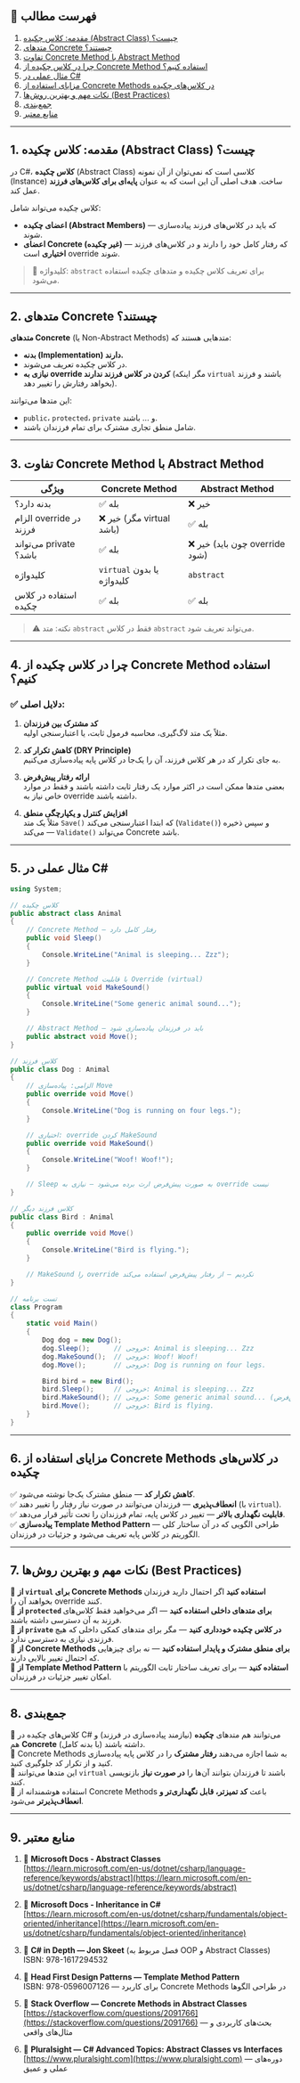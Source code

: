 ﻿

## 📖 فهرست مطالب

1. [مقدمه: کلاس چکیده (Abstract Class) چیست؟](#مقدمه-کلاس-چکیده-abstract-class-چیست)
2. [متدهای Concrete چیستند؟](#متدهای-concrete-چیستند)
3. [تفاوت Concrete Method با Abstract Method](#تفاوت-concrete-method-با-abstract-method)
4. [چرا در کلاس چکیده از Concrete Method استفاده کنیم؟](#چرا-در-کلاس-چکیده-از-concrete-method-استفاده-کنیم)
5. [مثال عملی در C#](#مثال-عملی-در-c)
6. [مزایای استفاده از Concrete Methods در کلاس‌های چکیده](#مزایای-استفاده-از-concrete-methods-در-کلاسهای-چکیده)
7. [نکات مهم و بهترین روش‌ها (Best Practices)](#نکات-مهم-و-بهترین-روشها-best-practices)
8. [جمع‌بندی](#جمعبندی)
9. [منابع معتبر](#منابع-معتبر)

---

## 1. مقدمه: کلاس چکیده (Abstract Class) چیست؟

در C#، **کلاس چکیده** (Abstract Class) کلاسی است که نمی‌توان از آن نمونه (Instance) ساخت. هدف اصلی آن این است که به عنوان **پایه‌ای برای کلاس‌های فرزند** عمل کند.

کلاس چکیده می‌تواند شامل:

- **اعضای چکیده (Abstract Members)** — که باید در کلاس‌های فرزند پیاده‌سازی شوند.
- **اعضای Concrete (غیر چکیده)** — که رفتار کامل خود را دارند و در کلاس‌های فرزند **اختیاری** است override شوند.

> 🔹 کلیدواژه: `abstract` برای تعریف کلاس چکیده و متدهای چکیده استفاده می‌شود.

---

## 2. متدهای Concrete چیستند؟

**متدهای Concrete** (یا Non-Abstract Methods) متدهایی هستند که:

- **بدنه (Implementation) دارند.**
- در کلاس چکیده تعریف می‌شوند.
- **نیازی به override کردن در کلاس فرزند ندارند** (مگر اینکه `virtual` باشند و فرزند بخواهد رفتارش را تغییر دهد).

این متدها می‌توانند:

- `public`، `protected`، `private` و ... باشند.
- شامل منطق تجاری مشترک برای تمام فرزندان باشند.

---

## 3. تفاوت Concrete Method با Abstract Method

| ویژگی | Concrete Method | Abstract Method |
|-------|------------------|------------------|
| بدنه دارد؟ | ✅ بله | ❌ خیر |
| الزام override در فرزند | ❌ خیر (مگر virtual باشد) | ✅ بله |
| می‌تواند private باشد؟ | ✅ بله | ❌ خیر (چون باید override شود) |
| کلیدواژه | `virtual` یا بدون کلیدواژه | `abstract` |
| استفاده در کلاس چکیده | ✅ بله | ✅ بله |

> ⚠️ نکته: متد `abstract` فقط در کلاس `abstract` می‌تواند تعریف شود.

---

## 4. چرا در کلاس چکیده از Concrete Method استفاده کنیم؟

### ✅ دلایل اصلی:

1. **کد مشترک بین فرزندان**  
   مثلاً یک متد لاگ‌گیری، محاسبه فرمول ثابت، یا اعتبارسنجی اولیه.

2. **کاهش تکرار کد (DRY Principle)**  
   به جای تکرار کد در هر کلاس فرزند، آن را یک‌جا در کلاس پایه پیاده‌سازی می‌کنیم.

3. **ارائه رفتار پیش‌فرض**  
   بعضی متدها ممکن است در اکثر موارد یک رفتار ثابت داشته باشند و فقط در موارد خاص نیاز به override داشته باشند.

4. **افزایش کنترل و یکپارچگی منطق**  
   مثلاً یک متد `Save()` که ابتدا اعتبارسنجی می‌کند (`Validate()`) و سپس ذخیره می‌کند — `Validate()` می‌تواند Concrete باشد.

---

## 5. مثال عملی در C#

```csharp
using System;

// کلاس چکیده
public abstract class Animal
{
    // Concrete Method — رفتار کامل دارد
    public void Sleep()
    {
        Console.WriteLine("Animal is sleeping... Zzz");
    }

    // Concrete Method با قابلیت Override (virtual)
    public virtual void MakeSound()
    {
        Console.WriteLine("Some generic animal sound...");
    }

    // Abstract Method — باید در فرزندان پیاده‌سازی شود
    public abstract void Move();
}

// کلاس فرزند
public class Dog : Animal
{
    // الزامی: پیاده‌سازی Move
    public override void Move()
    {
        Console.WriteLine("Dog is running on four legs.");
    }

    // اختیاری: override کردن MakeSound
    public override void MakeSound()
    {
        Console.WriteLine("Woof! Woof!");
    }

    // Sleep به صورت پیش‌فرض ارث برده می‌شود — نیازی به override نیست
}

// کلاس فرزند دیگر
public class Bird : Animal
{
    public override void Move()
    {
        Console.WriteLine("Bird is flying.");
    }

    // MakeSound را override نکردیم — از رفتار پیش‌فرض استفاده می‌کند
}

// تست برنامه
class Program
{
    static void Main()
    {
        Dog dog = new Dog();
        dog.Sleep();      // خروجی: Animal is sleeping... Zzz
        dog.MakeSound();  // خروجی: Woof! Woof!
        dog.Move();       // خروجی: Dog is running on four legs.

        Bird bird = new Bird();
        bird.Sleep();     // خروجی: Animal is sleeping... Zzz
        bird.MakeSound(); // خروجی: Some generic animal sound... (پیش‌فرض)
        bird.Move();      // خروجی: Bird is flying.
    }
}
```

---

## 6. مزایای استفاده از Concrete Methods در کلاس‌های چکیده

✅ **کاهش تکرار کد** — منطق مشترک یک‌جا نوشته می‌شود.  
✅ **انعطاف‌پذیری** — فرزندان می‌توانند در صورت نیاز رفتار را تغییر دهند (با `virtual`).  
✅ **قابلیت نگهداری بالاتر** — تغییر در کلاس پایه، تمام فرزندان را تحت تأثیر قرار می‌دهد.  
✅ **پیاده‌سازی Template Method Pattern** — طراحی الگویی که در آن ساختار کلی الگوریتم در کلاس پایه تعریف می‌شود و جزئیات در فرزندان.

---

## 7. نکات مهم و بهترین روش‌ها (Best Practices)

🔹 **از `virtual` برای Concrete Methods استفاده کنید** اگر احتمال دارید فرزندان بخواهند آن را override کنند.  
🔹 **از `protected` برای متدهای داخلی استفاده کنید** — اگر می‌خواهید فقط کلاس‌های فرزند به آن دسترسی داشته باشند.  
🔹 **از `private` در کلاس چکیده خودداری کنید** — مگر برای متدهای کمکی داخلی که هیچ فرزندی نیازی به دسترسی ندارد.  
🔹 **از Concrete Methods برای منطق مشترک و پایدار استفاده کنید** — نه برای چیزهایی که احتمال تغییر بالایی دارند.  
🔹 **از Template Method Pattern استفاده کنید** — برای تعریف ساختار ثابت الگوریتم با امکان تغییر جزئیات در فرزندان.

---

## 8. جمع‌بندی

🔹 کلاس‌های چکیده در C# می‌توانند هم متدهای **چکیده** (نیازمند پیاده‌سازی در فرزند) و هم **Concrete** (با بدنه کامل) داشته باشند.  
🔹 Concrete Methods به شما اجازه می‌دهند **رفتار مشترک** را در کلاس پایه پیاده‌سازی کنید و از تکرار کد جلوگیری کنید.  
🔹 این متدها می‌توانند `virtual` باشند تا فرزندان بتوانند آن‌ها را **در صورت نیاز** بازنویسی کنند.  
🔹 استفاده هوشمندانه از Concrete Methods باعث **کد تمیزتر، قابل نگهداری‌تر و انعطاف‌پذیرتر** می‌شود.

---

## 9. منابع معتبر

1. 📘 **Microsoft Docs - Abstract Classes**  
   [https://learn.microsoft.com/en-us/dotnet/csharp/language-reference/keywords/abstract](https://learn.microsoft.com/en-us/dotnet/csharp/language-reference/keywords/abstract)

2. 📘 **Microsoft Docs - Inheritance in C#**  
   [https://learn.microsoft.com/en-us/dotnet/csharp/fundamentals/object-oriented/inheritance](https://learn.microsoft.com/en-us/dotnet/csharp/fundamentals/object-oriented/inheritance)

3. 📘 **C# in Depth — Jon Skeet** (فصل مربوط به OOP و Abstract Classes)  
   ISBN: 978-1617294532

4. 📘 **Head First Design Patterns — Template Method Pattern**  
   ISBN: 978-0596007126 — برای کاربرد Concrete Methods در طراحی الگوها

5. 📘 **Stack Overflow — Concrete Methods in Abstract Classes**  
   [https://stackoverflow.com/questions/2091766](https://stackoverflow.com/questions/2091766) — بحث‌های کاربردی و مثال‌های واقعی

6. 📘 **Pluralsight — C# Advanced Topics: Abstract Classes vs Interfaces**  
   [https://www.pluralsight.com](https://www.pluralsight.com) — دوره‌های عملی و عمیق

